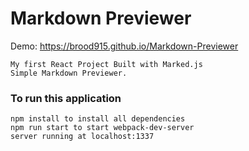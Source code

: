 # Markdown Previewer

Demo: https://brood915.github.io/Markdown-Previewer
```
My first React Project Built with Marked.js
Simple Markdown Previewer.
```


### To run this application

```
npm install to install all dependencies
npm run start to start webpack-dev-server
server running at localhost:1337
```
